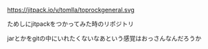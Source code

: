 https://jitpack.io/v/tomlla/toprockgeneral.svg

ためしにjitpackをつかってみた時のリポジトリ

jarとかをgitの中にいれたくないなあという感覚はおっさんなんだろうか
